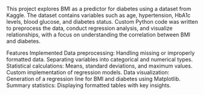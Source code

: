 This project explores BMI as a predictor for diabetes using a dataset from Kaggle. The dataset contains variables such as age, hypertension, HbA1c levels, blood glucose, and diabetes status. Custom Python code was written to preprocess the data, conduct regression analysis, and visualize relationships, with a focus on understanding the correlation between BMI and diabetes.

Features Implemented
Data preprocessing:
Handling missing or improperly formatted data.
Separating variables into categorical and numerical types.
Statistical calculations:
Means, standard deviations, and maximum values.
Custom implementation of regression models.
Data visualization:
Generation of a regression line for BMI and diabetes using Matplotlib.
Summary statistics:
Displaying formatted tables with key insights.

